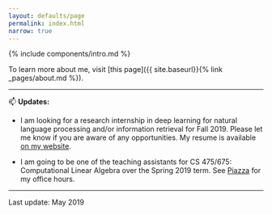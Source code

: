 ```yaml
---
layout: defaults/page
permalink: index.html
narrow: true
---
```


{% include components/intro.md %}

To learn more about me, visit [this page]({{ site.baseurl}}{% link _pages/about.md %}).

<hr />

:mailbox: __Updates:__

* I am looking for a research internship in deep learning for natural language processing and/or information retrieval for Fall 2019. Please let me know if you are aware of any opportunities. My resume is available [on my website](http://zeynepakkalyoncu.me/docs/zeynep_akkalyoncu_resume.pdf).

* I am going to be one of the teaching assistants for CS 475/675: Computational Linear Algebra over the Spring 2019 term. See [Piazza](https://piazza.com/uwaterloo.ca/spring2019/cs475675) for my office hours.

<hr />

Last update: May 2019
